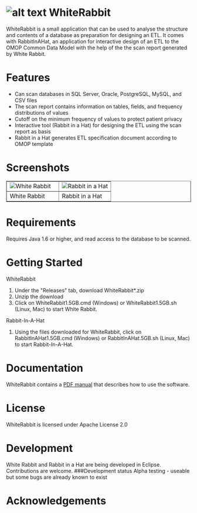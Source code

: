 ![alt text](https://github.com/OHDSI/WhiteRabbit/blob/master/src/org/ohdsi/whiteRabbit/WhiteRabbit64.png) WhiteRabbit
===========
WhiteRabbit is a small application that can be used to analyse the structure and contents of a database as preparation for designing an ETL. It comes with RabbitInAHat, an application for interactive design of an ETL to the OMOP Common Data Model with the help of the the scan report generated by White Rabbit. 

Features
========
- Can scan databases in SQL Server, Oracle, PostgreSQL, MySQL, and CSV files
- The scan report contains information on tables, fields, and frequency distributions of values
- Cutoff on the minimum frequency of values to protect patient privacy
- Interactive tool (Rabbit in a Hat) for designing the ETL using the scan report as basis
- Rabbit in a Hat generates ETL specification document according to OMOP template

Screenshots
===========
<table border = "">
<tr valign="top">
<td width = 50%>
  <img src="https://github.com/OHDSI/WhiteRabbit/blob/master/man/WRScreenshot.png" alt="White Rabbit" title="White Rabbit" />
</td>
<td width = 50%>
 <img src="https://github.com/OHDSI/WhiteRabbit/blob/master/man/RIAHScreenshot.png" alt="Rabbit in a Hat" title="Rabbit in a Hat" />
</td>
</tr><tr>
<td>White Rabbit</td><td>Rabbit in a Hat</td>
</tr>
</table>

Requirements
============
Requires Java 1.6 or higher, and read access to the database to be scanned.

Getting Started
===============
WhiteRabbit

1. Under the "Releases" tab, download WhiteRabbit*.zip
2. Unzip the download
3. Click on WhiteRabbit1.5GB.cmd (Windows) or WhiteRabbit1.5GB.sh (Linux, Mac) to start White Rabbit.

Rabbit-In-A-Hat

1. Using the files downloaded for WhiteRabbit, click on RabbitInAHat1.5GB.cmd (Windows) or RabbitInAHat.5GB.sh (Linux, Mac) to start Rabbit-In-A-Hat.

Documentation
=============
WhiteRabbit contains a <a href="/man/WhiteRabbit%20and%20Rabbit-In-a-Hat%20User%20Manual.pdf">PDF manual</a> that describes how to use the software.

License
=======
WhiteRabbit is licensed under Apache License 2.0

Development
===========
White Rabbit and Rabbit in a Hat are being developed in Eclipse. Contributions are welcome.
###Development status
Alpha testing - useable but some bugs are already known to exist

Acknowledgements
================
